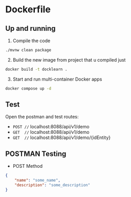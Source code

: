 # Dockerfile


## Up and running
1. Compile the code
```bash
./mvnw clean package
```
2. Build the new image from project that u compiled just
```bash
docker build -t docklearn .
```
3. Start and run multi-container Docker apps
```bash
docker compose up -d
```

## Test
Open the postman and test routes:
* `POST //` localhost:8088/api/v1/demo
* `GET  //` localhost:8088/api/v1/demo
* `GET  //` localhost:8088/api/v1/demo/{idEntity}

## POSTMAN Testing
* POST Method
```JSON
{
    "name": "some_name",
    "description": "some_description"
}
```